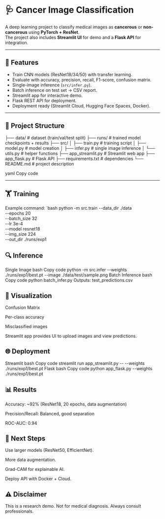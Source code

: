 # 🩺 Cancer Image Classification

A deep learning project to classify medical images as **cancerous** or **non-cancerous** using **PyTorch + ResNet**.  
The project also includes **Streamlit UI** for demo and a **Flask API** for integration.

---

## 🚀 Features
- Train CNN models (ResNet18/34/50) with transfer learning.
- Evaluate with accuracy, precision, recall, F1-score, confusion matrix.
- Single-image inference (`src/infer.py`).
- Batch inference on test set → CSV report.
- Streamlit app for interactive demo.
- Flask REST API for deployment.
- Deployment ready (Streamlit Cloud, Hugging Face Spaces, Docker).

---

## 📂 Project Structure
├── data/ # dataset (train/val/test split)
├── runs/ # trained model checkpoints + results
├── src/
│ ├── train.py # training script
│ ├── model.py # model creation
│ ├── infer.py # single image inference
│ └── utils.py # helper functions
├── app_streamlit.py # Streamlit web app
├── app_flask.py # Flask API
├── requirements.txt # dependencies
└── README.md # project description

yaml
Copy code

---

## 🏋️ Training
Example command:
  `bash
python -m src.train 
  --data_dir ./data \
  --epochs 20 \
  --batch_size 32 \
  --lr 3e-4 \
  --model resnet18 \
  --img_size 224 \
  --out_dir ./runs/exp1

  
## 🔍 Inference
Single Image
bash
Copy code
python -m src.infer --weights ./runs/exp1/best.pt --image ./data/test/sample.png
Batch Inference
bash
Copy code
python batch_infer.py
Outputs: test_predictions.csv

## 🎨 Visualization
Confusion Matrix

Per-class accuracy

Misclassified images

Streamlit app provides UI to upload images and view predictions.

## 🌐 Deployment
Streamlit
bash
Copy code
streamlit run app_streamlit.py -- --weights ./runs/exp1/best.pt
Flask
bash
Copy code
python app_flask.py --weights ./runs/exp1/best.pt
## 📊 Results
Accuracy: ~92% (ResNet18, 20 epochs, data augmentation)

Precision/Recall: Balanced, good separation

ROC-AUC: 0.94

## 🚧 Next Steps
Use larger models (ResNet50, EfficientNet).

More data augmentation.

Grad-CAM for explainable AI.

Deploy API with Docker + Cloud.

## ⚠️ Disclaimer
This is a research demo. Not for medical diagnosis. Always consult professionals.

